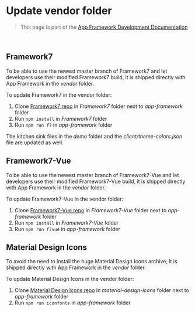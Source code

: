 # Update vendor folder

> This page is part of the [App Framework Development Documentation](../DEVELOPMENT.md)

<br />

## Framework7

To be able to use the newest master branch of Framework7 and let developers use their modified Framework7 build, it is shipped directly with App Framework in the *vendor* folder.

To update Framework7 in the vendor folder:

1. Clone [Framework7 repo](https://github.com/nolimits4web/Framework7) in *Framework7* folder next to *app-framework* folder
2. Run `npm install` in *Framework7* folder
3. Run `npm run f7` in *app-framework* folder

The kitchen sink files in the *demo* folder and the *client/theme-colors.json* file are updated as well.

## Framework7-Vue

To be able to use the newest master branch of Framework7-Vue and let developers use their modified Framework7-Vue build, it is shipped directly with App Framework in the *vendor* folder.

To update Framework7-Vue in the vendor folder:

1. Clone [Framework7-Vue repo](https://github.com/nolimits4web/Framework7-Vue) in *Framework7-Vue* folder next to *app-framework* folder
2. Run `npm install` in *Framework7-Vue* folder
3. Run `npm run f7vue` in *app-framework* folder

## Material Design Icons

To avoid the need to install the huge Material Design Icons archive, it is shipped directly with App Framework in the *vendor* folder.

To update Material Design Icons in the vendor folder:

1. Clone [Material Design Icons repo](https://github.com/google/material-design-icons) in *material-design-icons* folder next to *app-framework* folder
2. Run `npm run iconfonts` in *app-framework* folder
